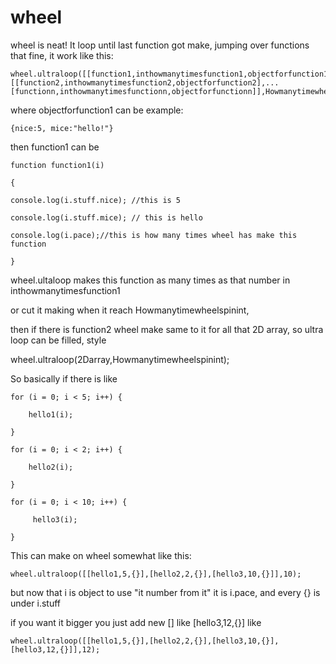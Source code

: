 # wheel
wheel is neat!
It loop until last function got make, jumping over functions that fine, it work like this:

    wheel.ultraloop([[function1,inthowmanytimesfunction1,objectforfunction1],       [[function2,inthowmanytimesfunction2,objectforfunction2],... [functionn,inthowmanytimesfunctionn,objectforfunctionn]],Howmanytimewheelspinint);

where objectforfunction1 can be example:

    {nice:5, mice:"hello!"}

then function1 can be

    function function1(i)

    {

    console.log(i.stuff.nice); //this is 5

    console.log(i.stuff.mice); // this is hello

    console.log(i.pace);//this is how many times wheel has make this function

    }

wheel.ultaloop makes this function as many times as that number in inthowmanytimesfunction1

or cut it making when it reach Howmanytimewheelspinint,

then if there is function2 wheel make same to it for all that 2D array, so ultra loop can be filled, style


wheel.ultraloop(2Darray,Howmanytimewheelspinint);

So basically if there is like

    for (i = 0; i < 5; i++) {

        hello1(i);
    
    }

    for (i = 0; i < 2; i++) { 

        hello2(i);
    
    }

    for (i = 0; i < 10; i++) { 

         hello3(i);
    
    }

This can make on wheel somewhat like this:

    wheel.ultraloop([[hello1,5,{}],[hello2,2,{}],[hello3,10,{}]],10);

but now that i is object to use "it number from it" it is i.pace, and every {} is under i.stuff  

if you want it bigger you just add new [] like [hello3,12,{}] like

    wheel.ultraloop([[hello1,5,{}],[hello2,2,{}],[hello3,10,{}],[hello3,12,{}]],12);

